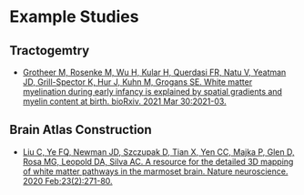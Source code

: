 # Example Studies


## Tractogemtry

- [Grotheer M, Rosenke M, Wu H, Kular H, Querdasi FR, Natu V, Yeatman JD, Grill-Spector K, Hur J, Kuhn M, Grogans SE. White matter myelination during early infancy is explained by spatial gradients and myelin content at birth. bioRxiv. 2021 Mar 30:2021-03.](https://www.nature.com/articles/s41467-022-28326-4)


## Brain Atlas Construction

- [Liu C, Ye FQ, Newman JD, Szczupak D, Tian X, Yen CC, Majka P, Glen D, Rosa MG, Leopold DA, Silva AC. A resource for the detailed 3D mapping of white matter pathways in the marmoset brain. Nature neuroscience. 2020 Feb;23(2):271-80.](https://www.ncbi.nlm.nih.gov/pmc/articles/PMC7007400/)



